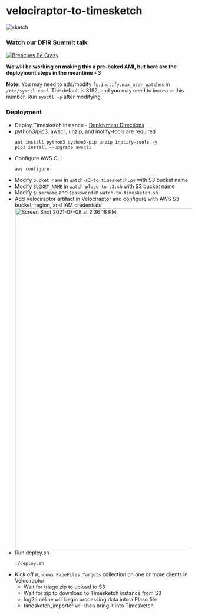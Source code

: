 # velociraptor-to-timesketch

![sketch](https://user-images.githubusercontent.com/4219694/126829968-b613e88b-d558-4a67-a70f-c5198353b284.jpg)

### Watch our DFIR Summit talk
[![Breaches Be Crazy](http://img.youtube.com/vi/AuOWMz1nXqk/0.jpg)](https://www.youtube.com/watch?v=AuOWMz1nXqk "Breaches Be Crazy")

**We will be working on making this a pre-baked AMI, but here are the deployment steps in the meantime <3**

**Note:** You may need to add/modify `fs.inotify.max_user_watches` in `/etc/sysctl.conf`. The default is 8192, and you may need to increase this number. Run `sysctl -p` after modifying.


### Deployment
* Deploy Timesketch instance - [Deployment Directions](https://github.com/google/timesketch/blob/master/docs/guides/admin/install.md)
* python3/pip3, awscli, unzip, and inotify-tools are required
  ```
  apt install python3 python3-pip unzip inotify-tools -y
  pip3 install --upgrade awscli
  ```
* Configure AWS CLI
  ```
  aws configure 
  ```
* Modify `bucket_name` in `watch-s3-to-timesketch.py` with S3 bucket name
* Modify `BUCKET_NAME` in `watch-plaso-to-s3.sh` with S3 bucket name
* Modify `$username` and `$password` in `watch-to-timesketch.sh` 
* Add Velociraptor artifact in Velociraptor and configure with AWS S3 bucket, region, and IAM credentials
  <img width="924" alt="Screen Shot 2021-07-08 at 2 36 18 PM" src="https://user-images.githubusercontent.com/1244979/124973850-114cdc80-dffa-11eb-8267-fc97488993b2.png">
* Run deploy.sh
  ```
  ./deploy.sh
  ```
* Kick off `Windows.KapeFiles.Targets` collection on one or more clients in Velociraptor
  * Wait for triage zip to upload to S3
  * Wait for zip to download to Timesketch instance from S3
  * log2timeline will begin processing data into a Plaso file
  * timesketch_importer will then bring it into Timesketch
